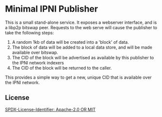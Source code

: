 # Minimal IPNI Publisher

This is a small stand-alone service.
It exposes a webserver interface, and is a libp2p bitswap peer. Requests to the web serve will cause the publisher to take the following steps:

1. A random 1kb of data will be created into a 'block' of data.
2. The block of data will be added to a local data store, and will be made available over bitswap.
3. The CID of the block will be advertised as available by this publisher to the IPNI network indexers
4. The CID of the block will be returned to the caller.

This provides a simple way to get a new, unique CID that is available over the IPNI network.


## License

[SPDX-License-Identifier: Apache-2.0 OR MIT](LICENSE.md)

